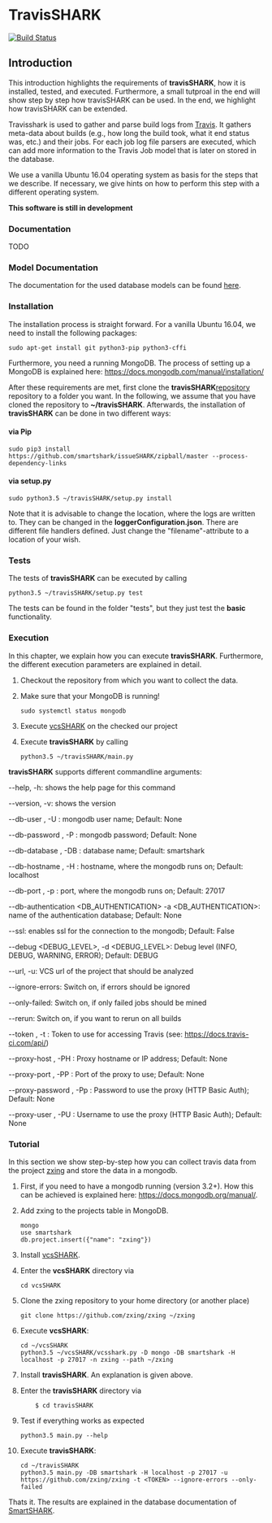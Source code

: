 # TravisSHARK
[![Build Status](https://travis-ci.org/smartshark/travisSHARK.svg?branch=master)](https://travis-ci.org/smartshark/travisSHARK)

## Introduction

This introduction highlights the requirements of **travisSHARK**, how it is installed, tested, and executed. 
Furthermore, a small tutproal in the end will show step by step how travisSHARK can be used. In the end, we highlight 
how travisSHARK can be extended.

Travisshark is used to gather and parse build logs from [Travis](http://travis-ci.org). It gathers meta-data about
builds (e.g., how long the build took, what it end status was, etc.) and their jobs. For each job log file parsers
are executed, which can add more information to the Travis Job model that is later on stored in the database.

We use a vanilla Ubuntu 16.04 operating system as basis for the steps that we describe. If necessary, we give hints
on how to perform this step with a different operating system.

**This software is still in development**


### Documentation
TODO

### Model Documentation
The documentation for the used database models can be found [here](https://smartshark.github.io/pycoSHARK/api.html).

### Installation
The installation process is straight forward. For a vanilla Ubuntu 16.04, we need to install the following packages:

	sudo apt-get install git python3-pip python3-cffi

Furthermore, you need a running MongoDB. The process of setting up a MongoDB is
explained here: https://docs.mongodb.com/manual/installation/


After these requirements are met, first clone the **travisSHARK**[repository](https://github.com/smartshark/travisSHARK/>)
repository to a folder you want. In the following, we assume that you have cloned the repository to **~/travisSHARK**. 
Afterwards, the installation of **travisSHARK** can be done in two different ways:

#### via Pip
    sudo pip3 install https://github.com/smartshark/issueSHARK/zipball/master --process-dependency-links
    
#### via setup.py
    sudo python3.5 ~/travisSHARK/setup.py install


Note that it is advisable to change the location, where the logs are written to.
They can be changed in the **loggerConfiguration.json**. There are different file handlers defined.
Just change the "filename"-attribute to a location of your wish.

### Tests
The tests of **travisSHARK** can be executed by calling
    
    python3.5 ~/travisSHARK/setup.py test
    
The tests can be found in the folder "tests", but they just test the **basic** functionality.


### Execution
In this chapter, we explain how you can execute **travisSHARK**. Furthermore, the different execution parameters are
explained in detail.

1) Checkout the repository from which you want to collect the data.

2) Make sure that your MongoDB is running!
    ```
    sudo systemctl status mongodb
    ```

3) Execute [vcsSHARK](https://github.com/smartshark/vcsSHARK) on the checked our project


4) Execute **travisSHARK** by calling
    ```
	python3.5 ~/travisSHARK/main.py
    ```

**travisSHARK** supports different commandline arguments:

--help, -h: shows the help page for this command

--version, -v: shows the version

--db-user <USER>, -U <USER>: mongodb user name; Default: None

--db-password <PASSWORD>, -P <PASSWORD>: mongodb password; Default: None

--db-database <DATABASENAME>, -DB <DATABASENAME>: database name; Default: smartshark

--db-hostname <HOSTNAME>, -H <HOSTNAME>: hostname, where the mongodb runs on; Default: localhost

--db-port <PORT>, -p <PORT>: port, where the mongodb runs on; Default: 27017

--db-authentication <DB_AUTHENTICATION> -a <DB_AUTHENTICATION>: name of the authentication database; Default: None

--ssl: enables ssl for the connection to the mongodb; Default: False

--debug <DEBUG_LEVEL>, -d <DEBUG_LEVEL>: Debug level (INFO, DEBUG, WARNING, ERROR); Default: DEBUG

--url, -u: VCS url of the project that should be analyzed

--ignore-errors: Switch on, if errors should be ignored

--only-failed: Switch on, if only failed jobs should be mined

--rerun: Switch on, if you want to rerun on all builds

--token <TOKEN>, -t <TOKEN>: Token to use for accessing Travis (see: https://docs.travis-ci.com/api/)

--proxy-host <PROXYHOST>, -PH <PROXYHOST>: Proxy hostname or IP address; Default: None

--proxy-port <PROXYPORT>, -PP <PROXYPORT>: Port of the proxy to use; Default: None

--proxy-password <PROXYPASSWORD>, -Pp <PROXYPASSWORD>: Password to use the proxy (HTTP Basic Auth); Default: None

--proxy-user <PROXYUSER>, -PU <PROXYUSER>: Username to use the proxy (HTTP Basic Auth); Default: None


### Tutorial

In this section we show step-by-step how you can collect travis data from the project
 [zxing](https://github.com/zxing/zxing) and store the data in a mongodb.

1.	First, if you need to have a mongodb running (version 3.2+).
How this can be achieved is explained here: https://docs.mongodb.org/manual/.

2. Add zxing to the projects table in MongoDB.
    ```
	mongo
	use smartshark
	db.project.insert({"name": "zxing"})
	```

3. Install [vcsSHARK](https://github.com/smartshark/vcsSHARK). 

4. Enter the **vcsSHARK** directory via
    ```
    cd vcsSHARK
    ```

5. Clone the zxing repository to your home directory (or another place)
    ```
    git clone https://github.com/zxing/zxing ~/zxing
    ```
    
6. Execute **vcsSHARK**:
    ```
    cd ~/vcsSHARK
    python3.5 ~/vcsSHARK/vcsshark.py -D mongo -DB smartshark -H localhost -p 27017 -n zxing --path ~/zxing
    ```

7. Install **travisSHARK**. An explanation is given above.

8. Enter the **travisSHARK** directory via
    ```
		$ cd travisSHARK
    ```
9. Test if everything works as expected

    ```
    python3.5 main.py --help
    ```

10. Execute **travisSHARK**:
    ```
    cd ~/travisSHARK
    python3.5 main.py -DB smartshark -H localhost -p 27017 -u https://github.com/zxing/zxing -t <TOKEN> --ignore-errors --only-failed
    ```

Thats it. The results are explained in the database documentation
of [SmartSHARK](http://smartshark2.informatik.uni-goettingen.de/documentation/).
